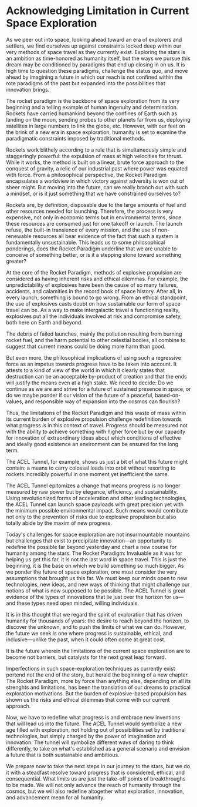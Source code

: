 # Acknowledging Limitation in Current Space Exploration

As we peer out into space, looking ahead toward an era of explorers and settlers, we find ourselves up against constraints locked deep within our very methods of space travel as they currently exist. Exploring the stars is an ambition as time-honored as humanity itself, but the ways we pursue this dream may be conditioned by paradigms that end up closing in on us. It is high time to question these paradigms, challenge the status quo, and move ahead by imagining a future in which our reach is not confined within the rote paradigms of the past but expanded into the possibilities that innovation brings.

The rocket paradigm is the backbone of space exploration from its very beginning and a telling example of human ingenuity and determination. Rockets have carried humankind beyond the confines of Earth such as landing on the moon, sending probes to other planets far from us, deploying satellites in large numbers to link the globe, etc. However, with our feet on the brink of a new era in space exploration, humanity is set to examine the paradigmatic constraints imposed by traditional methods.

Rockets work blithely according to a rule that is simultaneously simple and staggeringly powerful: the expulsion of mass at high velocities for thrust. While it works, the method is built on a linear, brute force approach to the conquest of gravity, a relic of our industrial past where power was equated with force. From a philosophical perspective, the Rocket Paradigm encapsulates a worldview in which victory against adversity is won out of sheer might. But moving into the future, can we really branch out with such a mindset, or is it just something that we have constrained ourselves to?

Rockets are, by definition, disposable due to the large amounts of fuel and other resources needed for launching. Therefore, the process is very expensive, not only in economic terms but in environmental terms, since these resources are consumed just for one takeoff or launch. The launch refuse, the built-in transience of every mission, and the use of non-renewable resources all bear evidence of the fact that such a system is fundamentally unsustainable. This leads us to some philosophical ponderings, does the Rocket Paradigm underline that we are unable to conceive of something better, or is it a stepping stone toward something greater?

At the core of the Rocket Paradigm, methods of explosive propulsion are considered as having inherent risks and ethical dilemmas. For example, the unpredictability of explosives have been the cause of so many failures, accidents, and calamities in the record book of space history. After all, in every launch, something is bound to go wrong. From an ethical standpoint, the use of explosives casts doubt on how sustainable our form of space travel can be. As a way to make intergalactic travel a functioning reality, explosives put all the individuals involved at risk and compromise safety, both here on Earth and beyond.

The debris of failed launches, mainly the pollution resulting from burning rocket fuel, and the harm potential to other celestial bodies, all combine to suggest that current means could be doing more harm than good.

But even more, the philosophical implications of using such a regressive force as an impetus towards progress have to be taken into account. It attests to a kind of view of the world in which it clearly states that destruction can be an acceptable by-product of creation and that the ends will justify the means even at a high stake. We need to decide: Do we continue as we are and strive for a future of sustained presence in space, or do we maybe ponder if our vision of the future of a peaceful, based-on-values, and responsible way of expansion into the cosmos can flourish?

Thus, the limitations of the Rocket Paradigm and this waste of mass within its current burden of explosive propulsion challenge redefinition towards what progress _is_ in this context of travel. Progress should be measured not with the ability to achieve something with higher force but by our capacity for innovation of extraordinary ideas about which conditions of effective and ideally good existence an environment can be ensured for the long term.&#x20;

The ACEL Tunnel, for example, shows us just a bit of what this future might contain: a means to carry colossal loads into orbit without resorting to rockets incredibly powerful in one moment yet inefficient the same.&#x20;

The ACEL Tunnel epitomizes a change that means progress is no longer measured by raw power but by elegance, efficiency, and sustainability. Using revolutionized forms of acceleration and other leading technologies, the ACEL Tunnel can launch space payloads with great precision yet with the minimum possible environmental impact. Such means would contribute not only to the prevention of risks due to explosive propulsion but also totally abide by the maxim of new progress.

Today's challenges for space exploration are not insurmountable mountains but challenges that exist to precipitate innovation—an opportunity to redefine the possible far beyond yesterday and chart a new course for humanity among the stars. The Rocket Paradigm: Invaluable as it was for helping us get this far, it is not the last word in space travel. This is just the beginning, it is the base on which we build something so much bigger. As we ponder the future of space exploration, one must consider the very assumptions that brought us this far. We must keep our minds open to new technologies, new ideas, and new ways of thinking that might challenge our notions of what is now supposed to be possible. The ACEL Tunnel is great evidence of the types of innovations that lie just over the horizon for us—and these types need open minded, willing individuals.

It is in this thought that we regard the spirit of exploration that has driven humanity for thousands of years: the desire to reach beyond the horizon, to discover the unknown, and to push the limits of what we can do. However, the future we seek is one where progress is sustainable, ethical, and inclusive—unlike the past, when it could often come at great cost.

It is the future wherein the limitations of the current space exploration are to become not barriers, but catalysts for the next great leap forward.

Imperfections in such space-exploration techniques as currently exist portend not the end of the story, but herald the beginning of a new chapter. The Rocket Paradigm, more by force than anything else, depending on all its strenghts and limitations, has been the translation of our dreams to practical exploration motivations. But the burden of explosive-based propulsion has shown us the risks and ethical dilemmas that come with our current approach.

Now, we have to redefine what progress is and embrace new inventions that will lead us into the future. The ACEL Tunnel would symbolize a new age filled with exploration, not holding out of possibilities set by traditional technologies, but simply charged by the power of imagination and innovation. The tunnel will symbolize different ways of daring to think differently, to take on what's established as a general scenario and envision a future that is both sustainable and ambitious.&#x20;

We prepare now to take the next steps in our journey to the stars, but we do it with a steadfast resolve toward progress that is considered, ethical, and consequential. What limits us are just the take-off points of breakthroughs to be made. We will not only advance the reach of humanity through the cosmos, but we will also redefine altogether what exploration, innovation, and advancement mean for all humanity.
